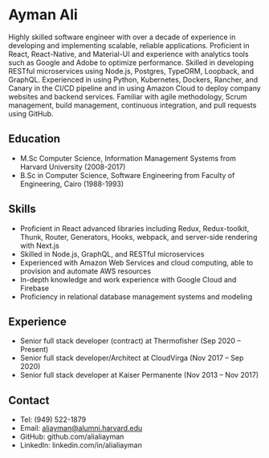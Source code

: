 # Ayman Ali

Highly skilled software engineer with over a decade of experience in developing and implementing scalable, reliable applications. Proficient in React, React-Native, and Material-UI and experience with analytics tools such as Google and Adobe to optimize performance. Skilled in developing RESTful microservices using Node.js, Postgres, TypeORM, Loopback, and GraphQL. Experienced in using Python, Kubernetes, Dockers, Rancher, and Canary in the CI/CD pipeline and in using Amazon Cloud to deploy company websites and backend services. Familiar with agile methodology, Scrum management, build management, continuous integration, and pull requests using GitHub.

## Education
- M.Sc Computer Science, Information Management Systems from Harvard University (2008-2017)
- B.Sc in Computer Science, Software Engineering from Faculty of Engineering, Cairo (1988-1993)

## Skills
- Proficient in React advanced libraries including Redux, Redux-toolkit, Thunk, Router, Generators, Hooks, webpack, and server-side rendering with Next.js
- Skilled in Node.js, GraphQL, and RESTful microservices
- Experienced with Amazon Web Services and cloud computing, able to provision and automate AWS resources
- In-depth knowledge and work experience with Google Cloud and Firebase
- Proficiency in relational database management systems and modeling

## Experience
- Senior full stack developer (contract) at Thermofisher (Sep 2020 – Present)
- Senior full stack developer/Architect at CloudVirga (Nov 2017 – Sep 2020)
- Senior full stack developer at Kaiser Permanente (Nov 2013 – Nov 2017)

## Contact
- Tel: (949) 522-1879
- Email: aliayman@alumni.harvard.edu
- GitHub: github.com/alialiayman
- LinkedIn: linkedin.com/in/alialiayman
